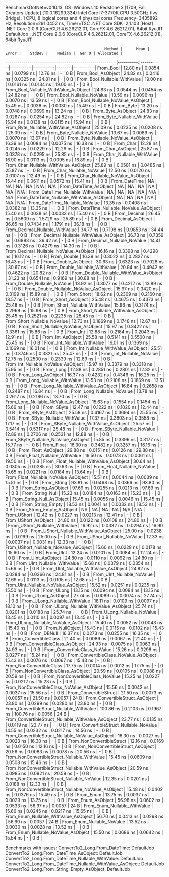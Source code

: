 
BenchmarkDotNet=v0.10.13, OS=Windows 10 Redstone 3 [1709, Fall Creators Update] (10.0.16299.334)
Intel Core i7-3770K CPU 3.50GHz (Ivy Bridge), 1 CPU, 8 logical cores and 4 physical cores
Frequency=3435892 Hz, Resolution=291.0452 ns, Timer=TSC
.NET Core SDK=2.1.103
  [Host]     : .NET Core 2.0.6 (CoreCLR 4.6.26212.01, CoreFX 4.6.26212.01), 64bit RyuJIT
  DefaultJob : .NET Core 2.0.6 (CoreCLR 4.6.26212.01, CoreFX 4.6.26212.01), 64bit RyuJIT


                                                Method |      Mean |     Error |    StdDev |    Median |  Gen 0 | Allocated |
------------------------------------------------------ |----------:|----------:|----------:|----------:|-------:|----------:|
                                             From_Bool |  12.80 ns | 0.0854 ns | 0.0799 ns |  12.76 ns |      - |       0 B |
                                    From_Bool_AsObject |  24.82 ns | 0.0416 ns | 0.0325 ns |  24.81 ns |      - |       0 B |
                          From_Bool_Nullable_WithValue |  19.00 ns | 0.0161 ns | 0.0134 ns |  19.00 ns |      - |       0 B |
                 From_Bool_Nullable_WithValue_AsObject |  24.83 ns | 0.0544 ns | 0.0454 ns |  24.82 ns |      - |       0 B |
                            From_Bool_Nullable_NoValue |  13.59 ns | 0.0096 ns | 0.0070 ns |  13.59 ns |      - |       0 B |
                   From_Bool_Nullable_NoValue_AsObject |  15.49 ns | 0.0036 ns | 0.0030 ns |  15.49 ns |      - |       0 B |
                                             From_Byte |  13.20 ns | 0.0748 ns | 0.0699 ns |  13.24 ns |      - |       0 B |
                                    From_Byte_AsObject |  24.83 ns | 0.0287 ns | 0.0254 ns |  24.82 ns |      - |       0 B |
                          From_Byte_Nullable_WithValue |  15.94 ns | 0.0138 ns | 0.0115 ns |  15.94 ns |      - |       0 B |
                 From_Byte_Nullable_WithValue_AsObject |  25.09 ns | 0.0235 ns | 0.0208 ns |  25.09 ns |      - |       0 B |
                            From_Byte_Nullable_NoValue |  13.67 ns | 0.0089 ns | 0.0070 ns |  13.67 ns |      - |       0 B |
                   From_Byte_Nullable_NoValue_AsObject |  16.39 ns | 0.0084 ns | 0.0075 ns |  16.38 ns |      - |       0 B |
                                             From_Char |  12.28 ns | 0.0245 ns | 0.0229 ns |  12.29 ns |      - |       0 B |
                                    From_Char_AsObject |  25.87 ns | 0.0378 ns | 0.0295 ns |  25.85 ns |      - |       0 B |
                          From_Char_Nullable_WithValue |  16.90 ns | 0.0113 ns | 0.0095 ns |  16.89 ns |      - |       0 B |
                 From_Char_Nullable_WithValue_AsObject |  25.89 ns | 0.0581 ns | 0.0485 ns |  25.87 ns |      - |       0 B |
                            From_Char_Nullable_NoValue |  12.50 ns | 0.0120 ns | 0.0107 ns |  12.49 ns |      - |       0 B |
                   From_Char_Nullable_NoValue_AsObject |  15.44 ns | 0.0611 ns | 0.0572 ns |  15.41 ns |      - |       0 B |
                                         From_DateTime |        NA |        NA |        NA |        NA |    N/A |       N/A |
                                From_DateTime_AsObject |        NA |        NA |        NA |        NA |    N/A |       N/A |
                      From_DateTime_Nullable_WithValue |        NA |        NA |        NA |        NA |    N/A |       N/A |
             From_DateTime_Nullable_WithValue_AsObject |        NA |        NA |        NA |        NA |    N/A |       N/A |
                        From_DateTime_Nullable_NoValue |  13.35 ns | 0.0408 ns | 0.0382 ns |  13.35 ns |      - |       0 B |
               From_DateTime_Nullable_NoValue_AsObject |  15.40 ns | 0.0038 ns | 0.0033 ns |  15.40 ns |      - |       0 B |
                                          From_Decimal |  26.45 ns | 0.5609 ns | 1.5729 ns |  25.89 ns |      - |       0 B |
                                 From_Decimal_AsObject |  36.65 ns | 0.7434 ns | 1.1791 ns |  36.18 ns |      - |       0 B |
                       From_Decimal_Nullable_WithValue |  34.77 ns | 0.7198 ns | 0.9853 ns |  34.44 ns |      - |       0 B |
              From_Decimal_Nullable_WithValue_AsObject |  36.73 ns | 0.7359 ns | 0.6883 ns |  36.42 ns |      - |       0 B |
                         From_Decimal_Nullable_NoValue |  14.41 ns | 0.3126 ns | 0.4279 ns |  14.30 ns |      - |       0 B |
                From_Decimal_Nullable_NoValue_AsObject |  16.16 ns | 0.3398 ns | 0.4298 ns |  16.12 ns |      - |       0 B |
                                           From_Double |  16.39 ns | 0.3022 ns | 0.2827 ns |  16.43 ns |      - |       0 B |
                                  From_Double_AsObject |  30.63 ns | 0.6323 ns | 0.7028 ns |  30.67 ns |      - |       0 B |
                        From_Double_Nullable_WithValue |  20.94 ns | 0.4942 ns | 0.4622 ns |  20.82 ns |      - |       0 B |
               From_Double_Nullable_WithValue_AsObject |  31.23 ns | 0.6541 ns | 0.9169 ns |  30.88 ns |      - |       0 B |
                          From_Double_Nullable_NoValue |  13.92 ns | 0.3077 ns | 0.4212 ns |  13.89 ns |      - |       0 B |
                 From_Double_Nullable_NoValue_AsObject |  15.97 ns | 0.3420 ns | 0.3199 ns |  15.89 ns |      - |       0 B |
                                            From_Short |  18.62 ns | 0.2309 ns | 0.2160 ns |  18.57 ns |      - |       0 B |
                                   From_Short_AsObject |  25.48 ns | 0.4675 ns | 0.4373 ns |  25.48 ns |      - |       0 B |
                         From_Short_Nullable_WithValue |  15.96 ns | 0.3174 ns | 0.2969 ns |  15.98 ns |      - |       0 B |
                From_Short_Nullable_WithValue_AsObject |  25.45 ns | 0.2521 ns | 0.2235 ns |  25.45 ns |      - |       0 B |
                           From_Short_Nullable_NoValue |  12.73 ns | 0.1869 ns | 0.1748 ns |  12.67 ns |      - |       0 B |
                  From_Short_Nullable_NoValue_AsObject |  15.97 ns | 0.3422 ns | 0.3361 ns |  15.86 ns |      - |       0 B |
                                              From_Int |  12.88 ns | 0.2184 ns | 0.2043 ns |  12.91 ns |      - |       0 B |
                                     From_Int_AsObject |  25.58 ns | 0.5141 ns | 0.5500 ns |  25.45 ns |      - |       0 B |
                           From_Int_Nullable_WithValue |  16.01 ns | 0.1369 ns | 0.1069 ns |  16.01 ns |      - |       0 B |
                  From_Int_Nullable_WithValue_AsObject |  25.51 ns | 0.3746 ns | 0.3321 ns |  25.47 ns |      - |       0 B |
                             From_Int_Nullable_NoValue |  12.75 ns | 0.2500 ns | 0.2339 ns |  12.69 ns |      - |       0 B |
                    From_Int_Nullable_NoValue_AsObject |  15.97 ns | 0.3379 ns | 0.3318 ns |  15.95 ns |      - |       0 B |
                                             From_Long |  12.88 ns | 0.2851 ns | 0.2801 ns |  12.82 ns |      - |       0 B |
                                    From_Long_AsObject |  16.37 ns | 0.4232 ns | 0.4346 ns |  16.25 ns |      - |       0 B |
                          From_Long_Nullable_WithValue |  13.53 ns | 0.2108 ns | 0.1869 ns |  13.51 ns |      - |       0 B |
                 From_Long_Nullable_WithValue_AsObject |  16.84 ns | 0.2658 ns | 0.2487 ns |  16.84 ns |      - |       0 B |
                            From_Long_Nullable_NoValue |  13.78 ns | 0.2617 ns | 0.2186 ns |  13.70 ns |      - |       0 B |
                   From_Long_Nullable_NoValue_AsObject |  15.63 ns | 0.1554 ns | 0.1454 ns |  15.66 ns |      - |       0 B |
                                            From_SByte |  12.47 ns | 0.1222 ns | 0.1020 ns |  12.44 ns |      - |       0 B |
                                   From_SByte_AsObject |  25.58 ns | 0.4167 ns | 0.3694 ns |  25.55 ns |      - |       0 B |
                         From_SByte_Nullable_WithValue |  17.37 ns | 0.3803 ns | 0.3558 ns |  17.17 ns |      - |       0 B |
                From_SByte_Nullable_WithValue_AsObject |  25.57 ns | 0.5414 ns | 0.5317 ns |  25.48 ns |      - |       0 B |
                           From_SByte_Nullable_NoValue |  12.89 ns | 0.2706 ns | 0.2531 ns |  12.88 ns |      - |       0 B |
                  From_SByte_Nullable_NoValue_AsObject |  15.85 ns | 0.3396 ns | 0.3177 ns |  15.77 ns |      - |       0 B |
                                            From_Float |  16.30 ns | 0.3482 ns | 0.3257 ns |  16.16 ns |      - |       0 B |
                                   From_Float_AsObject |  29.88 ns | 0.0151 ns | 0.0126 ns |  29.88 ns |      - |       0 B |
                         From_Float_Nullable_WithValue |  19.50 ns | 0.0073 ns | 0.0061 ns |  19.50 ns |      - |       0 B |
                From_Float_Nullable_WithValue_AsObject |  30.64 ns | 0.0305 ns | 0.0285 ns |  30.63 ns |      - |       0 B |
                           From_Float_Nullable_NoValue |  13.65 ns | 0.0221 ns | 0.0184 ns |  13.64 ns |      - |       0 B |
                  From_Float_Nullable_NoValue_AsObject |  15.51 ns | 0.0044 ns | 0.0039 ns |  15.51 ns |      - |       0 B |
                                           From_String |  93.81 ns | 0.0468 ns | 0.0366 ns |  93.80 ns |      - |       0 B |
                                  From_String_AsObject |  97.69 ns | 0.0255 ns | 0.0213 ns |  97.69 ns |      - |       0 B |
                                      From_String_Null |  15.23 ns | 0.0184 ns | 0.0163 ns |  15.23 ns |      - |       0 B |
                             From_String_Null_AsObject |  15.45 ns | 0.0055 ns | 0.0046 ns |  15.45 ns |      - |       0 B |
                                     From_String_Empty |  18.53 ns | 0.0041 ns | 0.0032 ns |  18.53 ns |      - |       0 B |
                            From_String_Empty_AsObject |        NA |        NA |        NA |        NA |    N/A |       N/A |
                                           From_UShort |  12.42 ns | 0.0227 ns | 0.0213 ns |  12.41 ns |      - |       0 B |
                                  From_UShort_AsObject |  24.80 ns | 0.0122 ns | 0.0108 ns |  24.80 ns |      - |       0 B |
                        From_UShort_Nullable_WithValue |  16.92 ns | 0.0332 ns | 0.0294 ns |  16.90 ns |      - |       0 B |
               From_UShort_Nullable_WithValue_AsObject |  25.00 ns | 0.0238 ns | 0.0199 ns |  25.00 ns |      - |       0 B |
                          From_UShort_Nullable_NoValue |  12.33 ns | 0.0037 ns | 0.0031 ns |  12.33 ns |      - |       0 B |
                 From_UShort_Nullable_NoValue_AsObject |  15.60 ns | 0.0228 ns | 0.0178 ns |  15.60 ns |      - |       0 B |
                                             From_UInt |  12.24 ns | 0.0101 ns | 0.0084 ns |  12.24 ns |      - |       0 B |
                                    From_UInt_AsObject |  24.80 ns | 0.0110 ns | 0.0092 ns |  24.80 ns |      - |       0 B |
                          From_UInt_Nullable_WithValue |  15.68 ns | 0.0379 ns | 0.0354 ns |  15.66 ns |      - |       0 B |
                 From_UInt_Nullable_WithValue_AsObject |  24.82 ns | 0.0284 ns | 0.0266 ns |  24.81 ns |      - |       0 B |
                            From_UInt_Nullable_NoValue |  12.69 ns | 0.0113 ns | 0.0105 ns |  12.68 ns |      - |       0 B |
                   From_UInt_Nullable_NoValue_AsObject |  15.52 ns | 0.0251 ns | 0.0235 ns |  15.50 ns |      - |       0 B |
                                            From_ULong |  13.15 ns | 0.0094 ns | 0.0084 ns |  13.15 ns |      - |       0 B |
                                   From_ULong_AsObject |  27.74 ns | 0.0089 ns | 0.0074 ns |  27.74 ns |      - |       0 B |
                         From_ULong_Nullable_WithValue |  18.11 ns | 0.0109 ns | 0.0097 ns |  18.10 ns |      - |       0 B |
                From_ULong_Nullable_WithValue_AsObject |  25.74 ns | 0.0201 ns | 0.0188 ns |  25.74 ns |      - |       0 B |
                           From_ULong_Nullable_NoValue |  13.45 ns | 0.0110 ns | 0.0097 ns |  13.45 ns |      - |       0 B |
                  From_ULong_Nullable_NoValue_AsObject |  15.40 ns | 0.0052 ns | 0.0043 ns |  15.40 ns |      - |       0 B |
                                       From_NullObject |  15.43 ns | 0.0115 ns | 0.0102 ns |  15.43 ns |      - |       0 B |
                                           From_DBNull |  16.37 ns | 0.0273 ns | 0.0255 ns |  16.35 ns |      - |       0 B |
                                 From_ConvertibleClass |  21.40 ns | 0.0086 ns | 0.0067 ns |  21.40 ns |      - |       0 B |
                        From_ConvertibleClass_AsObject |  24.93 ns | 0.0075 ns | 0.0063 ns |  24.93 ns |      - |       0 B |
                         From_ConvertibleClass_NoValue |  15.26 ns | 0.0296 ns | 0.0277 ns |  15.24 ns |      - |       0 B |
                From_ConvertibleClass_NoValue_AsObject |  15.43 ns | 0.0076 ns | 0.0067 ns |  15.43 ns |      - |       0 B |
                              From_NonConvertibleClass |  17.75 ns | 0.0014 ns | 0.0012 ns |  17.75 ns |      - |       0 B |
                     From_NonConvertibleClass_AsObject |  20.59 ns | 0.0105 ns | 0.0088 ns |  20.59 ns |      - |       0 B |
                      From_NonConvertibleClass_NoValue |  15.25 ns | 0.0227 ns | 0.0212 ns |  15.23 ns |      - |       0 B |
             From_NonConvertibleClass_NoValue_AsObject |  15.56 ns | 0.0042 ns | 0.0037 ns |  15.56 ns |      - |       0 B |
                                From_ConvertibleStruct |  21.50 ns | 0.0073 ns | 0.0057 ns |  21.50 ns | 0.0057 |      24 B |
                       From_ConvertibleStruct_AsObject |  23.80 ns | 0.0299 ns | 0.0280 ns |  23.80 ns |      - |       0 B |
             From_ConvertibleStruct_Nullable_WithValue | 100.86 ns | 0.2103 ns | 0.1967 ns | 100.76 ns | 0.0056 |      24 B |
    From_ConvertibleStruct_Nullable_WithValue_AsObject |  23.77 ns | 0.0135 ns | 0.0119 ns |  23.77 ns |      - |       0 B |
               From_ConvertibleStruct_Nullable_NoValue |  14.55 ns | 0.0232 ns | 0.0217 ns |  14.56 ns |      - |       0 B |
      From_ConvertibleStruct_Nullable_NoValue_AsObject |  16.30 ns | 0.0027 ns | 0.0023 ns |  16.30 ns |      - |       0 B |
                             From_NonConvertibleStruct |  12.16 ns | 0.0169 ns | 0.0150 ns |  12.16 ns |      - |       0 B |
                    From_NonConvertibleStruct_AsObject |  20.56 ns | 0.0083 ns | 0.0078 ns |  20.56 ns |      - |       0 B |
          From_NonConvertibleStruct_Nullable_WithValue |  15.45 ns | 0.0609 ns | 0.0508 ns |  15.46 ns |      - |       0 B |
 From_NonConvertibleStruct_Nullable_WithValue_AsObject |  20.59 ns | 0.0985 ns | 0.0921 ns |  20.59 ns |      - |       0 B |
            From_NonConvertibleStruct_Nullable_NoValue |  12.35 ns | 0.0201 ns | 0.0188 ns |  12.33 ns |      - |       0 B |
   From_NonConvertibleStruct_Nullable_NoValue_AsObject |  15.48 ns | 0.0402 ns | 0.0376 ns |  15.49 ns |      - |       0 B |
                                             From_Enum |  13.75 ns | 0.0037 ns | 0.0029 ns |  13.75 ns |      - |       0 B |
                                    From_Enum_AsObject |  56.98 ns | 0.0602 ns | 0.0533 ns |  56.97 ns | 0.0057 |      24 B |
                          From_Enum_Nullable_WithValue |  15.66 ns | 0.0245 ns | 0.0217 ns |  15.65 ns |      - |       0 B |
                 From_Enum_Nullable_WithValue_AsObject |  56.70 ns | 0.0413 ns | 0.0298 ns |  56.69 ns | 0.0057 |      24 B |
                            From_Enum_Nullable_NoValue |  13.52 ns | 0.0030 ns | 0.0028 ns |  13.52 ns |      - |       0 B |
                   From_Enum_Nullable_NoValue_AsObject |  15.50 ns | 0.0686 ns | 0.0642 ns |  15.54 ns |      - |       0 B |

Benchmarks with issues:
  ConvertTo2_Long.From_DateTime: DefaultJob
  ConvertTo2_Long.From_DateTime_AsObject: DefaultJob
  ConvertTo2_Long.From_DateTime_Nullable_WithValue: DefaultJob
  ConvertTo2_Long.From_DateTime_Nullable_WithValue_AsObject: DefaultJob
  ConvertTo2_Long.From_String_Empty_AsObject: DefaultJob
